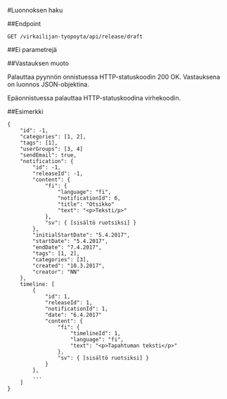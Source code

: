 #Luonnoksen haku

##Endpoint

`GET /virkailijan-tyopoyta/api/release/draft`

##Ei parametrejä

##Vastauksen muoto

Palauttaa pyynnön onnistuessa HTTP-statuskoodin 200 OK. Vastauksena on
luonnos JSON-objektina.

Epäonnistuessa palauttaa HTTP-statuskoodina virhekoodin.

##Esimerkki

```
{
    "id": -1,
    "categories": [1, 2],
    "tags": [1],
    "userGroups": [3, 4]
    "sendEmail": true,
    "notification": {
        "id": -1,
        "releaseId": -1,
        "content": {
            "fi": {
                "language": "fi",
                "notificationId": 6,
                "title": "Otsikko"
                "text": "<p>Teksti/p>"
            },
            "sv": { [sisältö ruotsiksi] }
        },
        "initialStartDate": "5.4.2017",
        "startDate": "5.4.2017",
        "endDate": "7.4.2017",
        "tags": [1, 2],
        "categories": [3],
        "created": "10.3.2017",
        "creator": "NN"
    },
    timeline: [
        {
            "id": 1,
            "releaseId": 1,
            "notificationId": 1,
            "date": "6.4.2017"
            "content": {
                "fi": {
                    "timelineId": 1,
                    "language": "fi",
                    "text": "<p>Tapahtuman teksti</p>"
                },
                "sv": { [sisältö ruotsiksi] }
            }
        },
        ...
    ]
}
```
